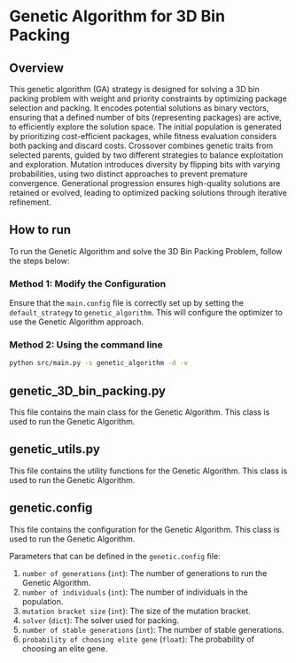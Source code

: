 # Genetic Algorithm for 3D Bin Packing

## Overview

This genetic algorithm (GA) strategy is designed for solving a 3D bin packing problem with weight and priority constraints by optimizing package selection and packing. It encodes potential solutions as binary vectors, ensuring that a defined number of bits (representing packages) are active, to efficiently explore the solution space. The initial population is generated by prioritizing cost-efficient packages, while fitness evaluation considers both packing and discard costs. Crossover combines genetic traits from selected parents, guided by two different strategies to balance exploitation and exploration. Mutation introduces diversity by flipping bits with varying probabilities, using two distinct approaches to prevent premature convergence. Generational progression ensures high-quality solutions are retained or evolved, leading to optimized packing solutions through iterative refinement.

## How to run

To run the Genetic Algorithm and solve the 3D Bin Packing Problem, follow the steps below:

### Method 1: Modify the Configuration

Ensure that the `main.config` file is correctly set up by setting the `default_strategy` to `genetic_algorithm`. This will configure the optimizer to use the Genetic Algorithm approach.

### Method 2: Using the command line

```bash
python src/main.py -s genetic_algorithm -d -v
```

## genetic_3D_bin_packing.py

This file contains the main class for the Genetic Algorithm. This class is used to run the Genetic Algorithm.

## genetic_utils.py

This file contains the utility functions for the Genetic Algorithm. This class is used to run the Genetic Algorithm.

## genetic.config

This file contains the configuration for the Genetic Algorithm. This class is used to run the Genetic Algorithm.

Parameters that can be defined in the `genetic.config` file:

1. `number of generations` (`int`): The number of generations to run the Genetic Algorithm.<br  >
2. `number of individuals` (`int`): The number of individuals in the population.<br>
3. `mutation bracket size` (`int`): The size of the mutation bracket.<br>
4. `solver` (`dict`): The solver used for packing.<br>
5. `number of stable generations` (`int`): The number of stable generations.<br>
6. `probability of choosing elite gene` (`float`): The probability of choosing an elite gene.<br>
